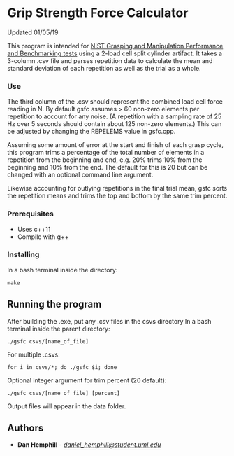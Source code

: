 # Grip Strength Force Calculator

Updated 01/05/19

This program is intended for [NIST Grasping and Manipulation Performance and Benchmarking tests](https://www.nist.gov/el/intelligent-systems-division-73500/robotic-grasping-and-manipulation-assembly) using a 2-load cell split cylinder artifact.  It takes a 3-column .csv file and parses repetition data to calculate the mean and standard deviation of each repetition as well as the trial as a whole.

### Use

The third column of the .csv should represent the combined load cell force reading in N.  By default gsfc assumes > 60 non-zero elements per repetition to account for any noise.  (A repetition with a sampling rate of 25 Hz over 5 seconds should contain about 125 non-zero elements.) This can be adjusted by changing the REPELEMS value in gsfc.cpp.

Assuming some amount of error at the start and finish of each grasp cycle, this program trims a percentage of the total number of elements in a repetition from the beginning and end, e.g. 20% trims 10% from the beginning and 10% from the end. The default for this is 20 but can be changed with an optional command line argument.

Likewise accounting for outlying repetitions in the final trial mean, gsfc sorts the repetition means and trims the top and bottom by the same trim percent.


### Prerequisites

* Uses c++11
* Compile with g++

### Installing

In a bash terminal inside the directory:

```
make
```

## Running the program

After building the .exe, put any .csv files in the csvs directory
In a bash terminal inside the parent directory:

```
./gsfc csvs/[name_of_file]
```

For multiple .csvs:

```
for i in csvs/*; do ./gsfc $i; done
```

Optional integer argument for trim percent (20 default):

```
./gsfc csvs/[name of file] [percent]
```

Output files will appear in the data folder. 


## Authors

* **Dan Hemphill** - *daniel_hemphill@student.uml.edu*

